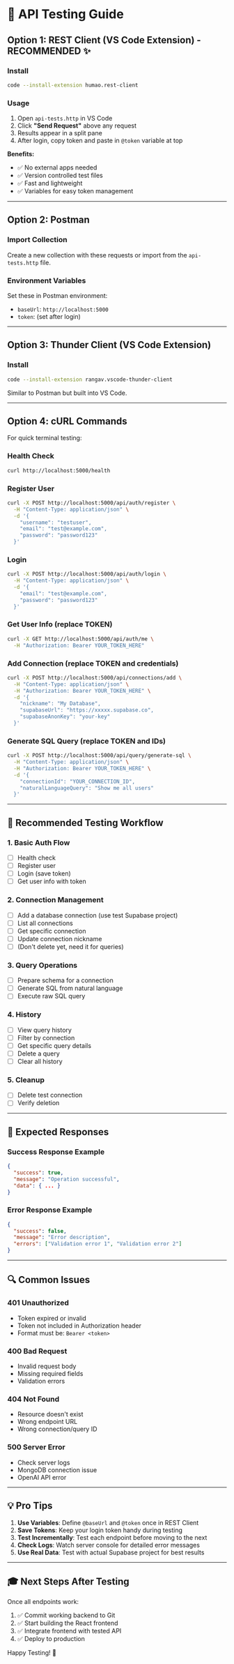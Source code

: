 # 🧪 API Testing Guide

## Option 1: REST Client (VS Code Extension) - RECOMMENDED ✨

### Install
```bash
code --install-extension humao.rest-client
```

### Usage
1. Open `api-tests.http` in VS Code
2. Click **"Send Request"** above any request
3. Results appear in a split pane
4. After login, copy token and paste in `@token` variable at top

**Benefits:**
- ✅ No external apps needed
- ✅ Version controlled test files
- ✅ Fast and lightweight
- ✅ Variables for easy token management

---

## Option 2: Postman

### Import Collection

Create a new collection with these requests or import from the `api-tests.http` file.

### Environment Variables
Set these in Postman environment:
- `baseUrl`: `http://localhost:5000`
- `token`: (set after login)

---

## Option 3: Thunder Client (VS Code Extension)

### Install
```bash
code --install-extension rangav.vscode-thunder-client
```

Similar to Postman but built into VS Code.

---

## Option 4: cURL Commands

For quick terminal testing:

### Health Check
```bash
curl http://localhost:5000/health
```

### Register User
```bash
curl -X POST http://localhost:5000/api/auth/register \
  -H "Content-Type: application/json" \
  -d '{
    "username": "testuser",
    "email": "test@example.com",
    "password": "password123"
  }'
```

### Login
```bash
curl -X POST http://localhost:5000/api/auth/login \
  -H "Content-Type: application/json" \
  -d '{
    "email": "test@example.com",
    "password": "password123"
  }'
```

### Get User Info (replace TOKEN)
```bash
curl -X GET http://localhost:5000/api/auth/me \
  -H "Authorization: Bearer YOUR_TOKEN_HERE"
```

### Add Connection (replace TOKEN and credentials)
```bash
curl -X POST http://localhost:5000/api/connections/add \
  -H "Content-Type: application/json" \
  -H "Authorization: Bearer YOUR_TOKEN_HERE" \
  -d '{
    "nickname": "My Database",
    "supabaseUrl": "https://xxxxx.supabase.co",
    "supabaseAnonKey": "your-key"
  }'
```

### Generate SQL Query (replace TOKEN and IDs)
```bash
curl -X POST http://localhost:5000/api/query/generate-sql \
  -H "Content-Type: application/json" \
  -H "Authorization: Bearer YOUR_TOKEN_HERE" \
  -d '{
    "connectionId": "YOUR_CONNECTION_ID",
    "naturalLanguageQuery": "Show me all users"
  }'
```

---

## 🎯 Recommended Testing Workflow

### 1. Basic Auth Flow
- [ ] Health check
- [ ] Register user
- [ ] Login (save token)
- [ ] Get user info with token

### 2. Connection Management
- [ ] Add a database connection (use test Supabase project)
- [ ] List all connections
- [ ] Get specific connection
- [ ] Update connection nickname
- [ ] (Don't delete yet, need it for queries)

### 3. Query Operations
- [ ] Prepare schema for a connection
- [ ] Generate SQL from natural language
- [ ] Execute raw SQL query

### 4. History
- [ ] View query history
- [ ] Filter by connection
- [ ] Get specific query details
- [ ] Delete a query
- [ ] Clear all history

### 5. Cleanup
- [ ] Delete test connection
- [ ] Verify deletion

---

## 🐛 Expected Responses

### Success Response Example
```json
{
  "success": true,
  "message": "Operation successful",
  "data": { ... }
}
```

### Error Response Example
```json
{
  "success": false,
  "message": "Error description",
  "errors": ["Validation error 1", "Validation error 2"]
}
```

---

## 🔍 Common Issues

### 401 Unauthorized
- Token expired or invalid
- Token not included in Authorization header
- Format must be: `Bearer <token>`

### 400 Bad Request
- Invalid request body
- Missing required fields
- Validation errors

### 404 Not Found
- Resource doesn't exist
- Wrong endpoint URL
- Wrong connection/query ID

### 500 Server Error
- Check server logs
- MongoDB connection issue
- OpenAI API error

---

## 💡 Pro Tips

1. **Use Variables**: Define `@baseUrl` and `@token` once in REST Client
2. **Save Tokens**: Keep your login token handy during testing
3. **Test Incrementally**: Test each endpoint before moving to the next
4. **Check Logs**: Watch server console for detailed error messages
5. **Use Real Data**: Test with actual Supabase project for best results

---

## 🎓 Next Steps After Testing

Once all endpoints work:
1. ✅ Commit working backend to Git
2. ✅ Start building the React frontend
3. ✅ Integrate frontend with tested API
4. ✅ Deploy to production

Happy Testing! 🚀
